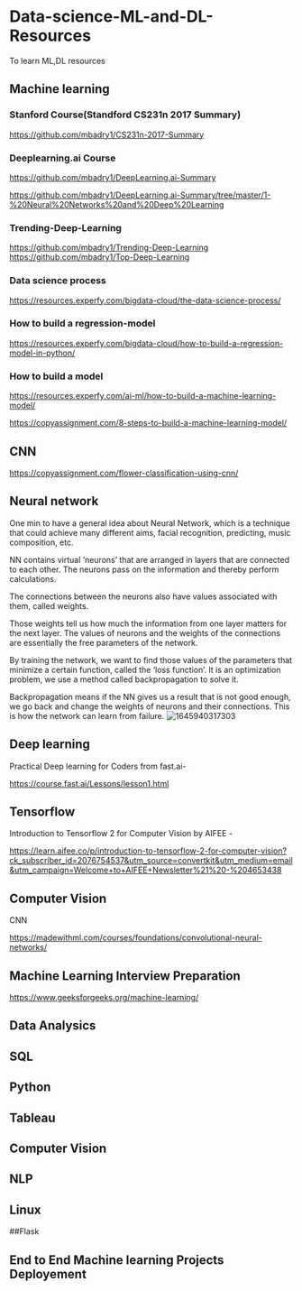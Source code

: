 # Data-science-ML-and-DL-Resources
To learn ML,DL resources
## Machine learning



### Stanford Course(Standford CS231n 2017 Summary)
https://github.com/mbadry1/CS231n-2017-Summary


### Deeplearning.ai Course 

https://github.com/mbadry1/DeepLearning.ai-Summary

https://github.com/mbadry1/DeepLearning.ai-Summary/tree/master/1-%20Neural%20Networks%20and%20Deep%20Learning

###  Trending-Deep-Learning
https://github.com/mbadry1/Trending-Deep-Learning
https://github.com/mbadry1/Top-Deep-Learning

### Data science process
https://resources.experfy.com/bigdata-cloud/the-data-science-process/

### How to build a regression-model
https://resources.experfy.com/bigdata-cloud/how-to-build-a-regression-model-in-python/

### How to build a model
https://resources.experfy.com/ai-ml/how-to-build-a-machine-learning-model/

https://copyassignment.com/8-steps-to-build-a-machine-learning-model/

## CNN
https://copyassignment.com/flower-classification-using-cnn/

## Neural network
One min to have a general idea about Neural Network, which is a technique that could achieve many different aims, facial recognition, predicting, music composition, etc.

NN contains virtual ‘neurons’ that are arranged in layers that are connected to each other. The neurons pass on the information and thereby perform calculations.

The connections between the neurons also have values associated with them, called weights.

Those weights tell us how much the information from one layer matters for the next layer. The values of neurons and the weights of the connections are essentially the free parameters of the network.

By training the network, we want to find those values of the parameters that minimize a certain function, called the ‘loss function’. It is an optimization problem, we use a method called backpropagation to solve it.

Backpropagation means if the NN gives us a result that is not good enough, we go back and change the weights of neurons and their connections. This is how the network can learn from failure.
![1645940317303](https://user-images.githubusercontent.com/110838853/224456961-62efe7a4-e1af-4002-89e2-0de91f987538.gif)


## Deep learning

Practical Deep learning for Coders from fast.ai-

https://course.fast.ai/Lessons/lesson1.html



## Tensorflow

Introduction to Tensorflow 2 for Computer Vision by AIFEE -


https://learn.aifee.co/p/introduction-to-tensorflow-2-for-computer-vision?ck_subscriber_id=2076754537&utm_source=convertkit&utm_medium=email&utm_campaign=Welcome+to+AIFEE+Newsletter%21%20-%204653438


## Computer Vision

CNN

https://madewithml.com/courses/foundations/convolutional-neural-networks/



## Machine Learning Interview Preparation

https://www.geeksforgeeks.org/machine-learning/

## Data Analysics


## SQL



## Python



## Tableau


## Computer Vision


## NLP

## Linux


##Flask

## End to End Machine learning Projects Deployement
